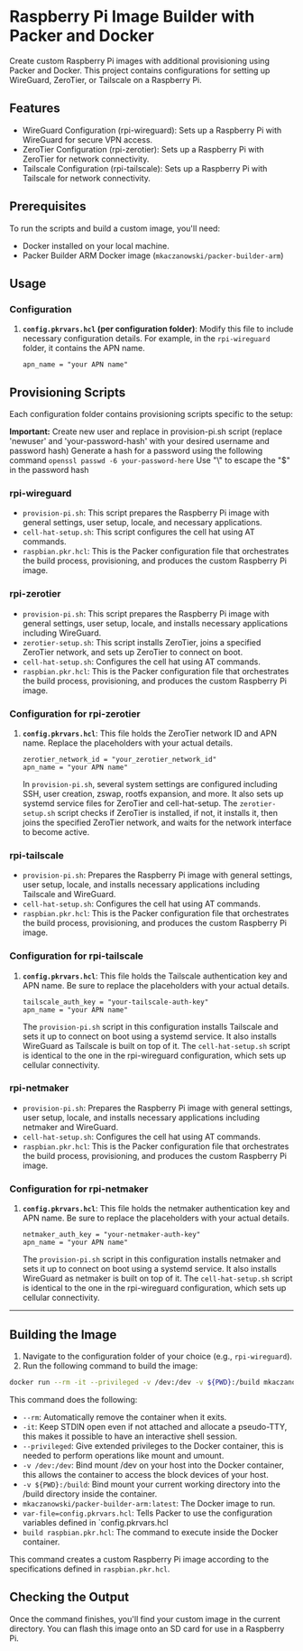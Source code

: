
# Raspberry Pi Image Builder with Packer and Docker

Create custom Raspberry Pi images with additional provisioning using Packer and Docker. This project contains configurations for setting up WireGuard, ZeroTier, or Tailscale on a Raspberry Pi.

## Features
- WireGuard Configuration (rpi-wireguard): Sets up a Raspberry Pi with WireGuard for secure VPN access.
- ZeroTier Configuration (rpi-zerotier): Sets up a Raspberry Pi with ZeroTier for network connectivity.
- Tailscale Configuration (rpi-tailscale): Sets up a Raspberry Pi with Tailscale for network connectivity.

## Prerequisites

To run the scripts and build a custom image, you'll need:
- Docker installed on your local machine.
- Packer Builder ARM Docker image (`mkaczanowski/packer-builder-arm`)

## Usage

### Configuration
1. **`config.pkrvars.hcl` (per configuration folder)**: Modify this file to include necessary configuration details. For example, in the `rpi-wireguard` folder, it contains the APN name.
   ```hcl
   apn_name = "your APN name"
   ```

## Provisioning Scripts

Each configuration folder contains provisioning scripts specific to the setup:

**Important:** Create new user and replace in provision-pi.sh script (replace 'newuser' and 'your-password-hash' with your desired username and password hash)
 Generate a hash for a password using the following command `openssl passwd -6 your-password-here`
 Use "\\" to escape the "$" in the password hash

### rpi-wireguard
- `provision-pi.sh`: This script prepares the Raspberry Pi image with general settings, user setup, locale, and necessary applications. 
- `cell-hat-setup.sh`: This script configures the cell hat using AT commands. 
- `raspbian.pkr.hcl`: This is the Packer configuration file that orchestrates the build process, provisioning, and produces the custom Raspberry Pi image.

### rpi-zerotier
- `provision-pi.sh`: This script prepares the Raspberry Pi image with general settings, user setup, locale, and installs necessary applications including WireGuard.
- `zerotier-setup.sh`: This script installs ZeroTier, joins a specified ZeroTier network, and sets up ZeroTier to connect on boot.
- `cell-hat-setup.sh`: Configures the cell hat using AT commands.
- `raspbian.pkr.hcl`: This is the Packer configuration file that orchestrates the build process, provisioning, and produces the custom Raspberry Pi image.

### Configuration for rpi-zerotier
1. **`config.pkrvars.hcl`**: This file holds the ZeroTier network ID and APN name. Replace the placeholders with your actual details.
   ```hcl
   zerotier_network_id = "your_zerotier_network_id"
   apn_name = "your APN name"
   ```
   In `provision-pi.sh`, several system settings are configured including SSH, user creation, zswap, rootfs expansion, and more. It also sets up systemd service files for ZeroTier and cell-hat-setup. The `zerotier-setup.sh` script checks if ZeroTier is installed, if not, it installs it, then joins the specified ZeroTier network, and waits for the network interface to become active.

### rpi-tailscale
- `provision-pi.sh`: Prepares the Raspberry Pi image with general settings, user setup, locale, and installs necessary applications including Tailscale and WireGuard.
- `cell-hat-setup.sh`: Configures the cell hat using AT commands.
- `raspbian.pkr.hcl`: This is the Packer configuration file that orchestrates the build process, provisioning, and produces the custom Raspberry Pi image.

### Configuration for rpi-tailscale
1. **`config.pkrvars.hcl`**: This file holds the Tailscale authentication key and APN name. Be sure to replace the placeholders with your actual details.
   ```hcl
   tailscale_auth_key = "your-tailscale-auth-key"
   apn_name = "your APN name"
   ```
   The `provision-pi.sh` script in this configuration installs Tailscale and sets it up to connect on boot using a systemd service. It also installs WireGuard as Tailscale is built on top of it. The `cell-hat-setup.sh` script is identical to the one in the rpi-wireguard configuration, which sets up cellular connectivity.

### rpi-netmaker
- `provision-pi.sh`: Prepares the Raspberry Pi image with general settings, user setup, locale, and installs necessary applications including netmaker and WireGuard.
- `cell-hat-setup.sh`: Configures the cell hat using AT commands.
- `raspbian.pkr.hcl`: This is the Packer configuration file that orchestrates the build process, provisioning, and produces the custom Raspberry Pi image.

### Configuration for rpi-netmaker
1. **`config.pkrvars.hcl`**: This file holds the netmaker authentication key and APN name. Be sure to replace the placeholders with your actual details.
   ```hcl
   netmaker_auth_key = "your-netmaker-auth-key"
   apn_name = "your APN name"
   ```
   The `provision-pi.sh` script in this configuration installs netmaker and sets it up to connect on boot using a systemd service. It also installs WireGuard as netmaker is built on top of it. The `cell-hat-setup.sh` script is identical to the one in the rpi-wireguard configuration, which sets up cellular connectivity.
---

## Building the Image

1. Navigate to the configuration folder of your choice (e.g., `rpi-wireguard`).
2. Run the following command to build the image:

```bash
docker run --rm -it --privileged -v /dev:/dev -v ${PWD}:/build mkaczanowski/packer-builder-arm:latest build -var-file=config.pkrvars.hcl raspbian.pkr.hcl
```

This command does the following:
- `--rm`: Automatically remove the container when it exits.
- `-it`: Keep STDIN open even if not attached and allocate a pseudo-TTY, this makes it possible to have an interactive shell session.
- `--privileged`: Give extended privileges to the Docker container, this is needed to perform operations like mount and umount.
- `-v /dev:/dev`: Bind mount /dev on your host into the Docker container, this allows the container to access the block devices of your host.
- `-v ${PWD}:/build`: Bind mount your current working directory into the /build directory inside the container.
- `mkaczanowski/packer-builder-arm:latest`: The Docker image to run.
- `var-file=config.pkrvars.hcl`: Tells Packer to use the configuration variables defined in `config.pkrvars.hcl
- `build raspbian.pkr.hcl`: The command to execute inside the Docker container.

This command creates a custom Raspberry Pi image according to the specifications defined in `raspbian.pkr.hcl`.

## Checking the Output

Once the command finishes, you'll find your custom image in the current directory. You can flash this image onto an SD card for use in a Raspberry Pi.
